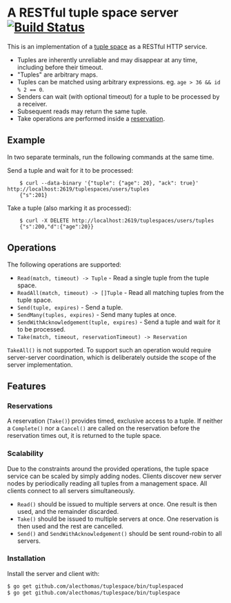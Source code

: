 # A RESTful tuple space server [![Build Status](https://travis-ci.org/alecthomas/tuplespace.png)](https://travis-ci.org/alecthomas/tuplespace)

This is an implementation of a [tuple space](http://www.mcs.anl.gov/~itf/dbpp/text/node44.html) as a RESTful HTTP service.

- Tuples are inherently unreliable and may disappear at any time, including before their timeout.
- "Tuples" are arbitrary maps.
- Tuples can be matched using arbitrary expressions. eg. `age > 36 && id % 2 == 0`.
- Senders can wait (with optional timeout) for a tuple to be processed by a receiver.
- Subsequent reads may return the same tuple.
- Take operations are performed inside a [reservation](#reservations).

## Example

In two separate terminals, run the following commands at the same time.

Send a tuple and wait for it to be processed:

		$ curl --data-binary '{"tuple": {"age": 20}, "ack": true}' http://localhost:2619/tuplespaces/users/tuples
		{"s":201}

Take a tuple (also marking it as processed):

		$ curl -X DELETE http://localhost:2619/tuplespaces/users/tuples
		{"s":200,"d":{"age":20}}

## Operations

The following operations are supported:

- `Read(match, timeout) -> Tuple` - Read a single tuple from the tuple space.
- `ReadAll(match, timeout) -> []Tuple` - Read all matching tuples from the tuple space.
- `Send(tuple, expires)` - Send a tuple.
- `SendMany(tuples, expires)` - Send many tuples at once.
- `SendWithAcknowledgement(tuple, expires)` - Send a tuple and wait for it to be processed.
- `Take(match, timeout, reservationTimeout) -> Reservation`

`TakeAll()` is not supported. To support such an operation would require server-server coordination, which is deliberately outside the scope of the server implementation.

## Features

### Reservations

A reservation (`Take()`) provides timed, exclusive access to a tuple. If neither a `Complete()` nor a `Cancel()` are called on the reservation before the reservation times out, it is returned to the tuple space.

### Scalability

Due to the constraints around the provided operations, the tuple space service can be scaled by simply adding nodes. Clients discover new server nodes by periodically reading all tuples from a management space. All clients connect to all servers simultaneously.

- `Read()` should be issued to multiple servers at once. One result is then used, and the remainder discarded.
- `Take()` should be issued to multiple servers at once. One reservation is then used and the rest are cancelled.
-  `Send()` and `SendWithAcknowledgement()` should be sent round-robin to all servers.

### Installation

Install the server and client with:

```bash
$ go get github.com/alecthomas/tuplespace/bin/tuplespaced
$ go get github.com/alecthomas/tuplespace/bin/tuplespace
```
